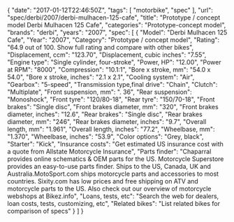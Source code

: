 {
    "date": "2017-01-12T22:46:50Z",
    "tags": [
        "motorbike",
        "spec"
    ],
    "url": "spec\/derbi\/2007\/derbi-mulhacen-125-cafe",
    "title": "Prototype \/ concept model Derbi Mulhacen 125 Cafe",
    "categories": "Prototype-concept model",
    "brands": "derbi",
    "years": "2007",
    "spec": [
        {
            "Model": "Derbi Mulhacen 125 Cafe",
            "Year": "2007",
            "Category": "Prototype \/ concept model",
            "Rating": "64.9 out of 100. Show full rating and compare with other bikes",
            "Displacement, ccm": "123.70",
            "Displacement, cubic inches": "7.55",
            "Engine type": "Single cylinder, four-stroke",
            "Power, HP": "12.00",
            "Power at RPM": "8000",
            "Compression": "10.1:1",
            "Bore x stroke, mm": "54.0 x 54.0",
            "Bore x stroke, inches": "2.1 x 2.1",
            "Cooling system": "Air",
            "Gearbox": "5-speed",
            "Transmission type,final drive": "Chain",
            "Clutch": "Multiplate",
            "Front suspension, mm": ". 36",
            "Rear suspension": "Monoshock",
            "Front tyre": "120\/80-18",
            "Rear tyre": "150\/70-18",
            "Front brakes": "Single disc",
            "Front brakes diameter, mm": "320",
            "Front brakes diameter, inches": "12.6",
            "Rear brakes": "Single disc",
            "Rear brakes diameter, mm": "246",
            "Rear brakes diameter, inches": "9.7",
            "Overall length, mm": "1.961",
            "Overall length, inches": "77.2",
            "Wheelbase, mm": "1.370",
            "Wheelbase, inches": "53.9",
            "Color options": "Grey, black",
            "Starter": "Kick",
            "Insurance costs": "Get estimated US insurance cost with a quote from Allstate Motorcycle Insurance",
            "Parts finder": "Chaparral provides online schematics & OEM parts for the US.   Motorcycle Superstore provides an easy-to-use parts finder. Ships to the US, Canada, UK and Australia.MotoSport.com ships motorcycle parts and accessories to most countries.    Sixity.com has low prices and free shipping on ATV and motorcycle parts to the US. Also check out our overview of motorcycle webshops at Bikez.info",
            "Loans, tests, etc": "Search the web for dealers, loan costs, tests, customizing, etc",
            "Related bikes": "List related bikes for comparison of specs"
        }
    ]
}